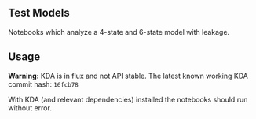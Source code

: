 ## Test Models

Notebooks which analyze a 4-state and 6-state model with leakage. 


## Usage

**Warning:** KDA is in flux and not API stable. The latest known working KDA commit hash: `16fcb78`

With KDA (and relevant dependencies) installed the notebooks should run without error.
